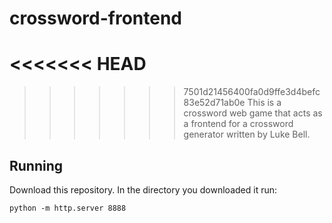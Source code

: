 crossword-frontend
===================

<<<<<<< HEAD
=======

>>>>>>> 7501d21456400fa0d9ffe3d4befc83e52d71ab0e
This is a crossword web game that acts as a frontend for a crossword generator written by Luke Bell.

Running
-------------------

Download this repository. In the directory you downloaded it run:

	python -m http.server 8888
